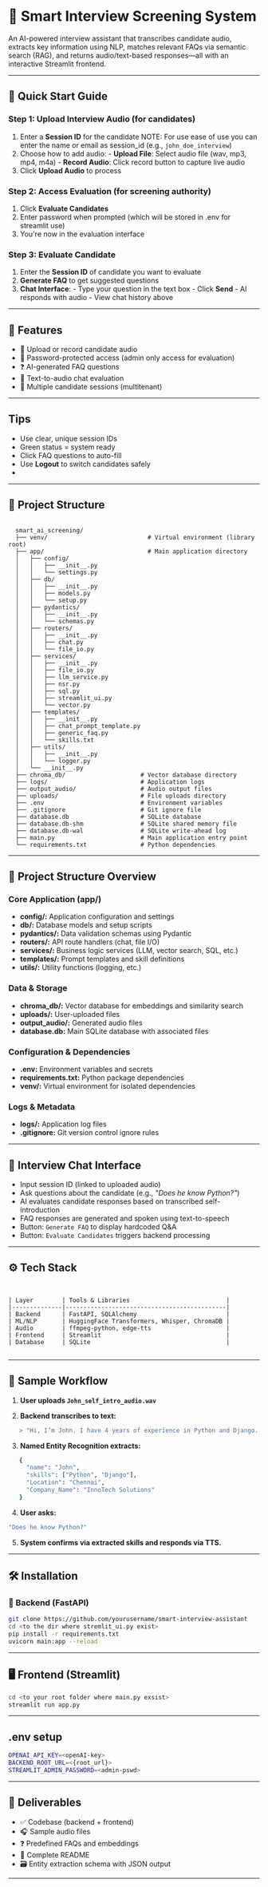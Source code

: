 # 🧠 Smart Interview Screening System

An AI-powered interview assistant that transcribes candidate audio, extracts key information using NLP, matches relevant FAQs via semantic search (RAG), and returns audio/text-based responses—all with an interactive Streamlit frontend.

---

## 📸 Quick Start Guide

### Step 1: Upload Interview Audio (for candidates)

  1. Enter a **Session ID** for the candidate
    NOTE: For use ease of use you can enter the name or email as session_id (e.g., `john_doe_interview`)
  2. Choose how to add audio:
    - **Upload File**: Select audio file (wav, mp3, mp4, m4a)
    - **Record Audio**: Click record button to capture live audio
  3. Click **Upload Audio** to process

### Step 2: Access Evaluation (for screening authority)

  1. Click **Evaluate Candidates** 
  2. Enter password when prompted (which will be stored in .env for streamlit use)
  3. You're now in the evaluation interface

### Step 3: Evaluate Candidate

  1. Enter the **Session ID** of candidate you want to evaluate
  2. **Generate FAQ** to get suggested questions
  3. **Chat Interface**:
    - Type your question in the text box
    - Click **Send** 
    - AI responds with audio
    - View chat history above


---


## 🚀 Features

  - 📁 Upload or record candidate audio
  - 🔐 Password-protected access (admin only access for evaluation)
  - ❓ AI-generated FAQ questions
  - 💬 Text-to-audio chat evaluation
  - 🔄 Multiple candidate sessions (multitenant)


---


## Tips

- Use clear, unique session IDs
- Green status = system ready
- Click FAQ questions to auto-fill
- Use **Logout** to switch candidates safely
-


---


## 📁 Project Structure

<pre><code>
  smart_ai_screening/
  ├── venv/                            # Virtual environment (library root)
  ├── app/                             # Main application directory
  │   ├── config/
  │   │   ├── __init__.py
  │   │   └── settings.py
  │   ├── db/
  │   │   ├── __init__.py
  │   │   ├── models.py
  │   │   └── setup.py
  │   ├── pydantics/
  │   │   ├── __init__.py
  │   │   └── schemas.py
  │   ├── routers/
  │   │   ├── __init__.py
  │   │   ├── chat.py
  │   │   └── file_io.py
  │   ├── services/
  │   │   ├── __init__.py
  │   │   ├── file_io.py
  │   │   ├── llm_service.py
  │   │   ├── nsr.py
  │   │   ├── sql.py
  │   │   ├── streamlit_ui.py
  │   │   └── vector.py
  │   ├── templates/
  │   │   ├── __init__.py
  │   │   ├── chat_prompt_template.py
  │   │   ├── generic_faq.py
  │   │   └── skills.txt
  │   ├── utils/
  │   │   ├── __init__.py
  │   │   └── logger.py
  │   └── __init__.py
  ├── chroma_db/                     # Vector database directory
  ├── logs/                          # Application logs
  ├── output_audio/                  # Audio output files
  ├── uploads/                       # File uploads directory
  ├── .env                           # Environment variables
  ├── .gitignore                     # Git ignore file
  ├── database.db                    # SQLite database
  ├── database.db-shm                # SQLite shared memory file
  ├── database.db-wal                # SQLite write-ahead log
  ├── main.py                        # Main application entry point
  └── requirements.txt               # Python dependencies
</code></pre>


---


## 📁 Project Structure Overview

### Core Application (app/)

- **config/:** Application configuration and settings
- **db/:** Database models and setup scripts
- **pydantics/:** Data validation schemas using Pydantic
- **routers/:** API route handlers (chat, file I/O)
- **services/:** Business logic services (LLM, vector search, SQL, etc.)
- **templates/:** Prompt templates and skill definitions
- **utils/:** Utility functions (logging, etc.)

### Data & Storage

- **chroma_db/:** Vector database for embeddings and similarity search
- **uploads/:** User-uploaded files
- **output_audio/:** Generated audio files
- **database.db:** Main SQLite database with associated files

### Configuration & Dependencies

- **.env:** Environment variables and secrets
- **requirements.txt:** Python package dependencies
- **venv/:** Virtual environment for isolated dependencies

### Logs & Metadata

- **logs/:** Application log files
- **.gitignore:** Git version control ignore rules



---


## 💬 Interview Chat Interface

- Input session ID (linked to uploaded audio)
- Ask questions about the candidate (e.g., _"Does he know Python?"_)
- AI evaluates candidate responses based on transcribed self-introduction
- FAQ responses are generated and spoken using text-to-speech
- Button: `Generate FAQ` to display hardcoded Q&A
- Button: `Evaluate Candidates` triggers backend processing


---


## ⚙️ Tech Stack

<pre><code>

| Layer        | Tools & Libraries                           |
|--------------|---------------------------------------------|
| Backend      | FastAPI, SQLAlchemy                         |
| ML/NLP       | HuggingFace Transformers, Whisper, ChromaDB |
| Audio        | ffmpeg-python, edge-tts                     |
| Frontend     | Streamlit                                   |
| Database     | SQLite                                      |

</code></pre>


---


## 🧪 Sample Workflow

1. **User uploads `John_self_intro_audio.wav`**

2. **Backend transcribes to text:**
```bash
   > "Hi, I’m John. I have 4 years of experience in Python and Django..."
```

3. **Named Entity Recognition extracts:**

```bash
   {
     "name": "John",
     "skills": ["Python", "Django"],
     "Location": "Chennai",
     "Company_Name": "InnoTech Solutions"
   }
```

4. **User asks:**

```bash
"Does he know Python?"
```

5. **System confirms via extracted skills and responds via TTS.**


---


## 🛠️ Installation

### 🔧 Backend (FastAPI)
```bash
git clone https://github.com/yourusername/smart-interview-assistant
cd <to the dir where stremlit_ui.py exist>
pip install -r requirements.txt
uvicorn main:app --reload
```


---


## 🖥️ Frontend (Streamlit)

```bash
cd <to your root folder where main.py exsist>
streamlit run app.py
```


---


## .env setup

```bash
OPENAI_API_KEY=<openAI-key>
BACKEND_ROOT_URL=<{root_url}>
STREAMLIT_ADMIN_PASSWORD=<admin-pswd>
```


---


## 🧾 Deliverables

-  ✅ Codebase (backend + frontend)
-  🎧 Sample audio files
-  ❓ Predefined FAQs and embeddings
-  📖 Complete README
-  🗃️ Entity extraction schema with JSON output


---
